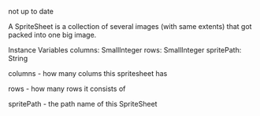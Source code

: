 not up to date

A SpriteSheet is a collection of several images (with same extents) that got packed into one big image.

Instance Variables
	columns:		SmallInteger
	rows:		SmallInteger
	spritePath:		String

columns
	- how many colums this spritesheet has

rows
	- how many rows it consists of

spritePath
	- the path name of this SpriteSheet
